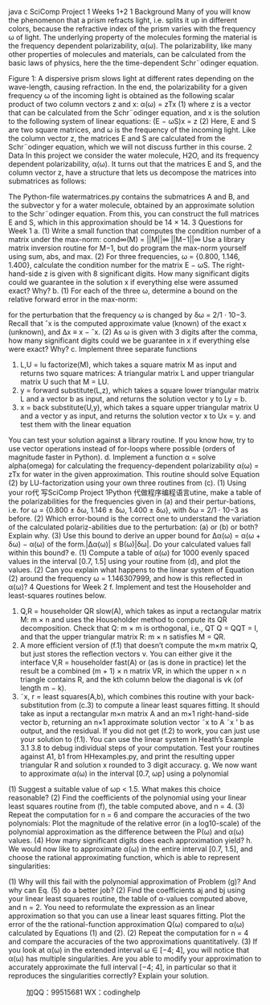 java c
SciComp Project 1
Weeks 1+2
1 Background
Many of you will know the phenomenon that a prism refracts light, i.e. splits it up in different colors, because the refractive index of the prism varies with the frequency ω of light. The underlying property of the molecules forming the material is the frequency dependent polarizability, α(ω). The polarizability, like many other properties of molecules and materials, can be calculated from the basic laws of physics, here the the time-dependent Schr¨odinger equation.

Figure 1: A dispersive prism slows light at different rates depending on the wave-length, causing refraction.
In the end, the polarizability for a given frequency ω of the incoming light is obtained as the following scalar product of two column vectors z and x:
α(ω) = zTx                                                                       (1)
where z is a vector that can be calculated from the Schr¨odinger equation, and x is the solution to the following system of linear equations:
(E − ωS)x = z                                                                   (2)
Here, E and S are two square matrices, and ω is the frequency of the incoming light. Like the column vector z, the matrices E and S are calculated from the Schr¨odinger equation, which we will not discuss further in this course.
2 Data
In this project we consider the water molecule, H2O, and its frequency dependent polarizability, α(ω). It turns out that the matrices E and S, and the column vector z, have a structure that lets us decompose the matrices into submatrices as follows:

The Python-file watermatrices.py contains the submatrices A and B, and the subvector y for a water molecule, obtained by an approximate solution to the Schr¨odinger equation. From this, you can construct the full matrices E and S, which in this approximation should be 14 × 14.
3 Questions for Week 1
a. (1) Write a small function that computes the condition number of a matrix under the max-norm:
cond∞(M) = ||M||∞ ||M−1||∞
Use a library matrix inversion routine for M−1, but do program the max-norm yourself using sum, abs, and max. (2) For three frequencies, ω = {0.800, 1.146, 1.400}, calculate the condition number for the matrix E − ωS. The right-hand-side z is given with 8 significant digits. How many significant digits could we guarantee in the solution x if everything else were assumed exact? Why?
b. (1) For each of the three ω, determine a bound on the relative forward error in the max-norm:

for the perturbation that the frequency ω is changed by δω = 2/1 · 10−3. Recall that ˆx is the computed approximate value (known) of the exact x (unknown), and ∆x ≡ x − ˆx. (2) As ω is given with 3 digits after the comma, how many significant digits could we be guarantee in x if everything else were exact? Why?
c. Implement three separate functions
1. L,U = lu factorize(M), which takes a square matrix M as input and returns two square matrices: A triangular matrix L and upper triangular matrix U such that M = LU.
2. y = forward substitute(L,z), which takes a square lower triangular matrix L and a vector b as input, and returns the solution vector y to Ly = b.
3. x = back substitute(U,y), which takes a square upper triangular matrix U and a vector y as input, and returns the solution vector x to Ux = y.
and test them with the linear equation

You can test your solution against a library routine.
If you know how, try to use vector operations instead of for-loops where possible (orders of magnitude faster in Python).
d. Implement a function α = solve alpha(omega) for calculating the frequency-dependent polarizability α(ω) = zTx for water in the given approximation. This routine should solve Equation (2) by LU-factorization using your own three routines from (c). (1) Using your ro代 写SciComp Project 1Python
代做程序编程语言utine, make a table of the polarizabilities for the frequencies given in (a) and their pertur-bations, i.e. for ω = {0.800 ± δω, 1.146 ± δω, 1.400 ± δω}, with δω = 2/1 · 10−3 as before. (2) Which error-bound is the correct one to understand the variation of the calculated polariz-abilities due to the perturbation: (a) or (b) or both? Explain why. (3) Use this bound to derive an upper bound for ∆α(ω) = α(ω + δω) − α(ω) of the form.|∆α(ω)| ≤ B(ω)|δω|. Do your calculated values fall within this bound?
e. (1) Compute a table of α(ω) for 1000 evenly spaced values in the interval [0.7, 1.5] using your routine from (d), and plot the values. (2) Can you explain what happens to the linear system of Equation (2) around the frequency ω = 1.146307999, and how is this reflected in α(ω)?
4 Questions for Week 2
f. Implement and test the Householder and least-squares routines below.
1. Q,R = householder QR slow(A), which takes as input a rectangular matrix M: m × n and uses the Householder method to compute its QR decomposition. Check that Q: m × m is orthogonal, i.e., QT Q = QQT = I, and that the upper triangular matrix R: m × n satisfies M = QR.
2. A more efficient version of (f.1) that doesn’t compute the m×m matrix Q, but just stores the reflection vectors v. You can either give it the interface V,R = householder fast(A) or (as is done in practice) let the result be a combined (m + 1) × n matrix VR, in which the upper n × n triangle contains R, and the kth column below the diagonal is vk (of length m − k).
3. ˜x, r = least squares(A,b), which combines this routine with your back-substitution from (c.3) to compute a linear least squares fitting. It should take as input a rectangular m×n matrix A and an m×1 right-hand-side vector b, returning an n×1 approximate solution vector ˜x to A ˜x ' b as output, and the residual. If you did not get (f.2) to work, you can just use your solution to (f.1).
You can use the linear system in Heath’s Example 3.1  3.8 to debug individual steps of your computation. Test your routines against A1, b1 from HHexamples.py, and print the resulting upper triangular R and solution x rounded to 3 digit accuracy.
g. We now want to approximate α(ω) in the interval [0.7, ωp] using a polynomial

(1) Suggest a suitable value of ωp < 1.5. What makes this choice reasonable? (2) Find the coefficients of the polynomial using your linear least squares routine from (f), the table computed above, and n = 4. (3) Repeat the computation for n = 6 and compare the accuracies of the two polynomials: Plot the magnitude of the relative error (in a log10-scale) of the polynomial approximation as the difference between the P(ω) and α(ω) values. (4) How many significant digits does each approximation yield?
h. We would now like to approximate α(ω) in the entire interval [0.7, 1.5], and choose the rational approximating function, which is able to represent singularities:

(1) Why will this fail with the polynomial approximation of Problem (g)? And why can Eq. (5) do a better job? (2) Find the coefficients aj and bj using your linear least squares routine, the table of α-values computed above, and n = 2. You need to reformulate the expression as an linear approximation so that you can use a linear least squares fitting. Plot the error of the the rational-function approximation Q(ω) compared to α(ω) calculated by Equations (1) and (2). (2) Repeat the computation for n = 4 and compare the accuracies of the two approximations quantitatively. (3) If you look at α(ω) in the extended interval ω ∈ [−4; 4], you will notice that α(ω) has multiple singularities. Are you able to modify your approximation to accurately approximate the full interval [−4; 4], in particular so that it reproduces the singularities correctly? Explain your solution.


         
加QQ：99515681  WX：codinghelp
